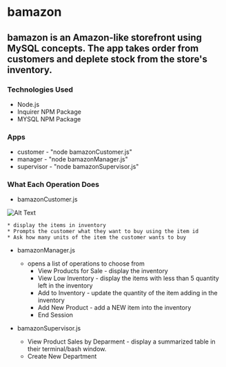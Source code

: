 # bamazon

## bamazon is an Amazon-like storefront using MySQL concepts. The app takes order from customers and deplete stock from the store's inventory. 

### Technologies Used

* Node.js
* Inquirer NPM Package
* MYSQL NPM Package

### Apps
* customer - "node bamazonCustomer.js"
* manager - "node bamazonManager.js"
* supervisor - "node bamazonSupervisor.js"

### What Each Operation Does

* bamazonCustomer.js

![Alt Text](/images/customer.gif) 

    * display the items in inventory
    * Prompts the customer what they want to buy using the item id
    * Ask how many units of the item the customer wants to buy

* bamazonManager.js
    * opens a list of operations to choose from
        * View Products for Sale - display the inventory
        * View Low Inventory - display the items with less than 5 quantity left in the inventory
        * Add to Inventory - update the quantity of the item adding in the inventory
        * Add New Product - add a NEW item into the inventory
        * End Session

* bamazonSupervisor.js
    * View Product Sales by Deparment - display a summarized table in their terminal/bash window.
    * Create New Department

